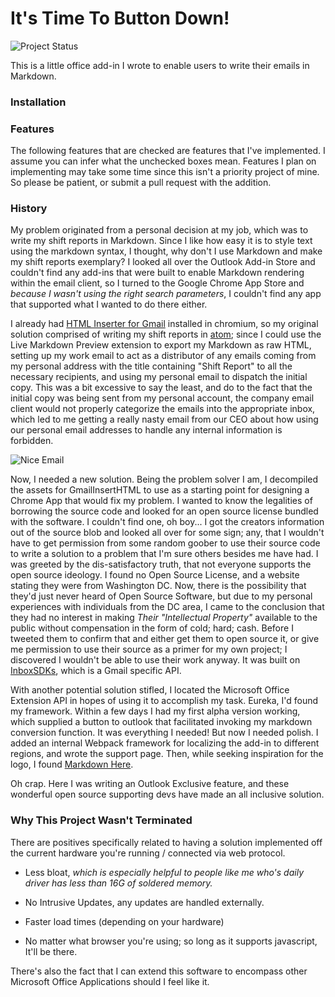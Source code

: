 # It's Time To Button Down!

![Project Status][status]

This is a little office add-in I wrote to enable users to write their emails in
Markdown.

### Installation

### Features

The following features that are checked are features that I've implemented.
I assume you can infer what the unchecked boxes mean. Features I plan on
implementing may take some time since this isn't a priority project of mine.
So please be patient, or submit a pull request with the addition.

### History

My problem originated from a personal decision at my job, which was to write my
shift reports in Markdown. Since I like how easy it is to style text using the
markdown syntax, I thought, why don't I use Markdown and make my shift reports
exemplary? I looked all over the Outlook Add-in Store and couldn't find any
add-ins that were built to enable Markdown rendering within the email client,
so I turned to the Google Chrome App Store and *because I wasn't using the
right search parameters*, I couldn't find any app that supported what I wanted
to do there either.

I already had [HTML Inserter for Gmail][GIHTML] installed in chromium, so my
original solution comprised of writing my shift reports in [atom](https://atom.io);
since I could use the Live Markdown Preview extension to export my Markdown
as raw HTML, setting up my work email to act as a distributor of any emails
coming from my personal address with the title containing "Shift Report" to
all the necessary recipients, and using my personal email to dispatch the
initial copy. This was a bit excessive to say the least, and do to the fact
that the initial copy was being sent from my personal account, the company email
client would not properly categorize the emails into the appropriate inbox,
which led to me getting a really nasty email from our CEO about how
using our personal email addresses to handle any internal information is
forbidden.

![Nice Email](https://insert-my-url-here)

Now, I needed a new solution. Being the problem solver I am, I decompiled the
assets for GmailInsertHTML to use as a starting point for designing a Chrome App
that would fix my problem. I wanted to know the legalities of borrowing the
source code and looked for an open source license bundled with the software.
I couldn't find one, oh boy... I got the creators information out of the source
blob and looked all over for some sign; any, that I wouldn't have to get
permission from some random goober to use their source code to write a solution
to a problem that I'm sure others besides me have had. I was greeted by the
dis-satisfactory truth, that not everyone supports the open source ideology.
I found no Open Source License, and a website stating they were from
Washington DC. Now, there is the possibility that they'd just never heard of
Open Source Software, but due to my personal experiences with individuals
from the DC area, I came to the conclusion that they had no interest in making
*Their "Intellectual Property"* available to the public without compensation
in the form of cold; hard; cash. Before I tweeted them to confirm that and
either get them to open source it, or give me permission to use their source as
a primer for my own project; I discovered I wouldn't be able to use their work
anyway. It was built on [InboxSDKs][InSDK], which is a Gmail specific API.

With another potential solution stifled, I located the Microsoft Office
Extension API in hopes of using it to accomplish my task. Eureka, I'd found
my framework. Within a few days I had my first alpha version working, which
supplied a button to outlook that facilitated invoking my markdown conversion
function. It was everything I needed! But now I needed polish. I added an
internal Webpack framework for localizing the add-in to different regions,
and wrote the support page. Then, while seeking inspiration for the logo,
I found [Markdown Here][MDH].

Oh crap. Here I was writing an Outlook Exclusive feature, and these wonderful
open source supporting devs have made an all inclusive solution.

### Why This Project Wasn't Terminated

There are positives specifically related to having a solution implemented
off the current hardware you're running / connected via web protocol.

 * Less bloat, *which is especially helpful to people like me who's daily driver
   has less than 16G of soldered memory.*

 * No Intrusive Updates, any updates are handled externally.

 * Faster load times (depending on your hardware)

 * No matter what browser you're using; so long as it supports javascript,
   It'll be there.

There's also the fact that I can extend this software to encompass other
Microsoft Office Applications should I feel like it.


[InSDK]: http://www.inboxsdk.com/
[GIHTML]: https://chrome.google.com/webstore/detail/html-inserter-for-gmail/lkdchkblgffcinmodbodlkclphfldkll?hl=en
[MDH]: https://markdown-here.com/get.html

[status]: https://img.shields.io/badge/Project%20Status-On%20Hiatus-yellow.svg
